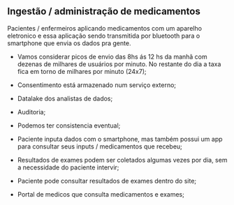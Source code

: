 ## Ingestão / administração de medicamentos

Pacientes / enfermeiros aplicando medicamentos
com um aparelho eletronico e essa aplicação sendo transmitida
por bluetooth para o smartphone que envia os dados pra gente.

- Vamos considerar picos de envio das 8hs ás 12 hs da manhã com
dezenas de milhares de usuários por minuto. No restante do dia
a taxa fica em torno de milhares por minuto (24x7);

- Consentimento está armazenado num serviço externo;

- Datalake dos analistas de dados;

- Auditoria;

- Podemos ter consistencia eventual;

- Paciente inputa dados com o smartphone, mas também possui um 
app para consultar seus inputs / medicamentos que recebeu;

- Resultados de exames podem ser coletados algumas vezes por dia, sem
a necessidade do paciente intervir;

- Paciente pode consultar resultados de exames dentro do site;

- Portal de medicos que consulta medicamentos e exames;